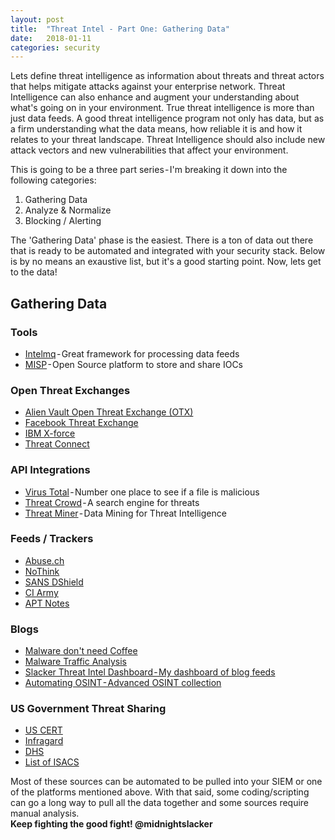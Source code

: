 ```yaml
---
layout: post
title:  "Threat Intel - Part One: Gathering Data"
date:   2018-01-11 
categories: security
---
```

Lets define threat intelligence as information about threats and threat actors that helps mitigate attacks against your enterprise network. 
Threat Intelligence can also enhance and augment your understanding about what's going on in your environment. True threat intelligence is more than just data feeds.
A good threat intelligence program not only has data, but as a firm understanding what the data means, how reliable it is and how it relates to your threat landscape.
Threat Intelligence should also include new attack vectors and new vulnerabilities that affect your environment.

This is going to be a three part series - I'm breaking it down into the following categories:
1. Gathering Data
2. Analyze & Normalize
3. Blocking / Alerting

The 'Gathering Data' phase is the easiest. There is a ton of data out there that is ready to be automated and integrated with your security stack.
Below is by no means an exaustive list, but it's a good starting point. Now, lets get to the data!

## Gathering Data
### Tools
- [Intelmq](https://github.com/certtools/intelmq) - Great framework for processing data feeds
- [MISP](http://www.misp-project.org/) - Open Source platform to store and share IOCs

### Open Threat Exchanges
- [Alien Vault Open Threat Exchange (OTX)](https://otx.alienvault.com/)
- [Facebook Threat Exchange](https://developers.facebook.com/products/threat-exchange)
- [IBM X-force](https://exchange.xforce.ibmcloud.com/)
- [Threat Connect](https://app.threatconnect.com/auth/index.xhtml)

### API Integrations
- [Virus Total](https://www.virustotal.com/en/documentation/public-api/) - Number one place to see if a file is malicious
- [Threat Crowd](https://threatcrowd.blogspot.co.uk/2016/02/crowdsourced-feeds-from-threatcrowd.html) - A search engine for threats
- [Threat Miner](https://www.threatminer.org/) - Data Mining for Threat Intelligence

### Feeds / Trackers
- [Abuse.ch](https://abuse.ch/)
- [NoThink](http://www.nothink.org/)
- [SANS DShield](https://isc.sans.edu/api/)
- [CI Army](http://cinsscore.com/list/ci-badguys.txt)
- [APT Notes](https://github.com/aptnotes/data)

### Blogs
- [Malware don't need Coffee](https://malware.dontneedcoffee.com/blog/)
- [Malware Traffic Analysis](https://www.malware-traffic-analysis.net/index.html)
- [Slacker Threat Intel Dashboard - My dashboard of blog feeds](https://www.netvibes.com/midnightslacker#Threat_Intel)
- [Automating OSINT - Advanced OSINT collection](http://www.automatingosint.com/blog/)

### US Government Threat Sharing
- [US CERT](https://www.us-cert.gov/ncas)
- [Infragard](https://www.infragard.org/)
- [DHS](https://www.dhs.gov/ciscp)
- [List of ISACS](https://en.wikipedia.org/wiki/Information_Sharing_and_Analysis_Center)

Most of these sources can be automated to be pulled into your SIEM or one of the platforms mentioned above.
With that said, some coding/scripting can go a long way to pull all the data together and some sources require manual analysis.   
**Keep fighting the good fight! @midnightslacker**
